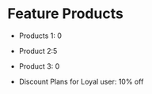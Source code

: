 # Feature Products

- Products 1: 0
- Product 2:5
- Product 3: 0

- Discount Plans for Loyal user: 10% off
